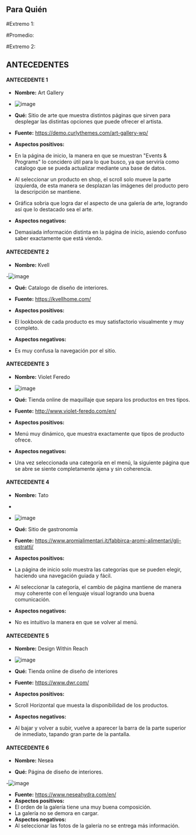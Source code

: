 ## Para Quién
#Extremo 1:

#Promedio:

#Extremo 2:
## ANTECEDENTES

#### ANTECEDENTE 1

- **Nombre:** Art Gallery
- ![image](https://user-images.githubusercontent.com/101121746/172757864-b3e0ad6e-e9f1-4f96-9e30-1a24d9aff04a.png)
- **Qué:** Sitio de arte que muestra distintos páginas que sirven para desplegar las distintas opciones que puede ofrecer el artista. 

- **Fuente:** https://demo.curlythemes.com/art-gallery-wp/
- **Aspectos positivos:** 	
 - En la página de inicio, la manera en que se muestran "Events & Programs" lo concidero útil para lo que busco, ya que serviría como catalogo que se pueda actualizar mediante una base de datos.
 - Al seleccionar un producto en shop, el scroll solo mueve la parte izquierda, de esta manera se desplazan las imágenes del producto pero la descripción se mantiene.
 - Gráfica sobria que logra dar el aspecto de una galería de arte, logrando así que lo destacado sea el arte.

- **Aspectos negativos:** 
- Demasiada información distinta en la página de inicio, asiendo confuso saber exactamente que está viendo.

#### ANTECEDENTE 2

- **Nombre:** Kvell

-![image](https://user-images.githubusercontent.com/101121746/172758048-de7b14e0-b5c7-4fbe-a035-317fd2e54fc1.png)

- **Qué:** Catalogo de diseño de interiores.

- **Fuente:** https://kvellhome.com/
- **Aspectos positivos:** 	
- El lookbook de cada producto es muy satisfactorio visualmente y muy completo.
- **Aspectos negativos:** 
- Es muy confusa la navegación por el sitio.

#### ANTECEDENTE 3

- **Nombre:** Violet Feredo

- ![image](https://user-images.githubusercontent.com/101121746/172758161-96c7ce20-1799-403b-82cc-76e3fada22f6.png)

- **Qué:** Tienda online de maquillaje que separa los productos en tres tipos.

- **Fuente:** http://www.violet-feredo.com/en/
- **Aspectos positivos:** 	
- Menú muy dinámico, que muestra exactamente que tipos de producto ofrece.
- **Aspectos negativos:** 
- Una vez seleccionada una categoría en el menú, la siguiente página que se abre se siente completamente ajena y sin coherencia.

#### ANTECEDENTE 4

- **Nombre:** Tato
- 
- ![image](https://user-images.githubusercontent.com/101121746/172758285-1ac57395-dc6a-49b7-82ba-6ce22e34b02b.png)

- **Qué:** Sitio de gastronomía


- **Fuente:** https://www.aromialimentari.it/fabbirca-aromi-alimentari/gli-estratti/
- **Aspectos positivos:** 	
- La página de inicio solo muestra las categorías que se pueden elegir, haciendo una navegación guiada y fácil.
- Al seleccionar la categoría, el cambio de página mantiene de manera muy coherente con el lenguaje visual logrando una buena comunicación. 
- **Aspectos negativos:** 
- No es intuitivo la manera en que se volver al menú.

#### ANTECEDENTE 5

- **Nombre:** Design Within Reach

- ![image](https://user-images.githubusercontent.com/101121746/172758412-0b01d2c5-b297-4133-ac41-67274a30ab64.png)

- **Qué:** Tienda online de diseño de interiores


- **Fuente:** https://www.dwr.com/
- **Aspectos positivos:** 	
- Scroll Horizontal que muesta la disponibilidad de los productos.
- **Aspectos negativos:** 
- Al bajar y volver a subir, vuelve a aparecer la barra de la parte superior de inmediato, tapando gran parte de la pantalla.

#### ANTECEDENTE 6

- **Nombre:** Nesea

- **Qué:**  Página de diseño de interiores. 

-![image](https://user-images.githubusercontent.com/101121746/172758583-33994e64-623a-4a36-b018-4d54cc160616.png)

- **Fuente:** https://www.neseahydra.com/en/
- **Aspectos positivos:** 	
- El orden de la galería tiene una muy buena composición.
- La galería no se demora en cargar.
- **Aspectos negativos:** 
- Al seleccionar las fotos de la galería no se entrega más información.

